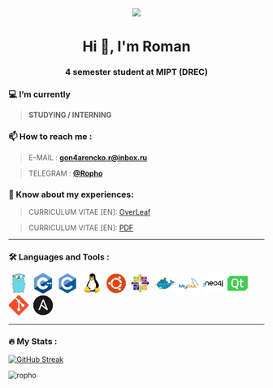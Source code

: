 <div id="header" align="center">
  <img src="https://media.giphy.com/media/Ll22OhMLAlVDb8UQWe/giphy.gif" width="100"/>
</div>


<h1 align="center">Hi 👋, I'm Roman</h1>
<h3 align="center">4 semester student at MIPT (DREC)</h3>

### :computer: I’m currently  

> **STUDYING / INTERNING**


### :mailbox: How to reach me :

>  E-MAIL   : **gon4arencko.r@inbox.ru**

> TELEGRAM  : **[@Ropho](https://t.me/Ropho)**
                      
                      
### :scroll: Know about my experiences: 

> CURRICULUM VITAE [EN]: [OverLeaf](https://www.overleaf.com/read/nwstrhwmhqxg)

> CURRICULUM VITAE [EN]: [PDF](https://github.com/Ropho/Ropho/blob/main/CV__EN_.pdf)

<!-- > Резюме [RU]: [OverLeaf](https://www.overleaf.com/read/nwstrhwmhqxg)

> Резюме [RU]: [PDF](https://github.com/Ropho/Ropho/blob/main/CV__EN_.pdf)
 -->
---

### :hammer_and_wrench: Languages and Tools :
<div>
  <img src="https://github.com/devicons/devicon/blob/master/icons/go/go-original.svg" title="GOLANG" alt="GOLANG " width="40" height="40"/>&nbsp;
  <img src="https://github.com/devicons/devicon/blob/master/icons/cplusplus/cplusplus-original.svg" title="C++" alt="C++" width="40" height="40"/>&nbsp;
  <img src="https://github.com/devicons/devicon/blob/master/icons/c/c-original.svg" title="C" alt="C" width="40" height="40"/>&nbsp;
  <img src="https://github.com/devicons/devicon/blob/master/icons/linux/linux-original.svg" title="Linux" alt="Linux" width="40" height="40"/>&nbsp;
  <img src="https://github.com/devicons/devicon/blob/master/icons/ubuntu/ubuntu-plain.svg" title="Ubuntu" alt="Ubuntu" width="40" height="40"/>&nbsp;
  <img src="https://github.com/devicons/devicon/blob/master/icons/centos/centos-original.svg" title="CentOs" alt="CentOs" width="40" height="40"/>&nbsp;
  <img src="https://github.com/devicons/devicon/blob/master/icons/docker/docker-original.svg"  title="Docker" alt="Docker" width="40" height="40"/>&nbsp;
    <img src="https://github.com/devicons/devicon/blob/master/icons/mysql/mysql-original-wordmark.svg" title="MySQL"  alt="MySQL" width="40" height="40"/>&nbsp;
  <img src="https://github.com/devicons/devicon/blob/master/icons/neo4j/neo4j-original-wordmark.svg" title="NEO4J" alt="NEO4J" width="40" height="40"/>&nbsp;
  <img src="https://github.com/devicons/devicon/blob/master/icons/qt/qt-original.svg" title="QT" alt="QT" width="40" height="40"/>&nbsp;
  <img src="https://github.com/devicons/devicon/blob/master/icons/git/git-original.svg" title="GIT"  alt="GIT" width="40" height="40"/>&nbsp;
  <img src="https://github.com/devicons/devicon/blob/master/icons/ansible/ansible-original.svg" title="ANSIBLE" alt="ANSIBLE" width="40" height="40"/>&nbsp;
  
</div>


---

### :fire: My Stats :
[![GitHub Streak](https://github-readme-streak-stats.herokuapp.com?user=Ropho&theme=dark&mode=weekly)](https://git.io/streak-stats)
<p align ="center"><img align="left" src="https://github-readme-stats.vercel.app/api/top-langs?username=ropho&show_icons=true&locale=en&layout=compact&theme=dark" alt="ropho" /></p>
